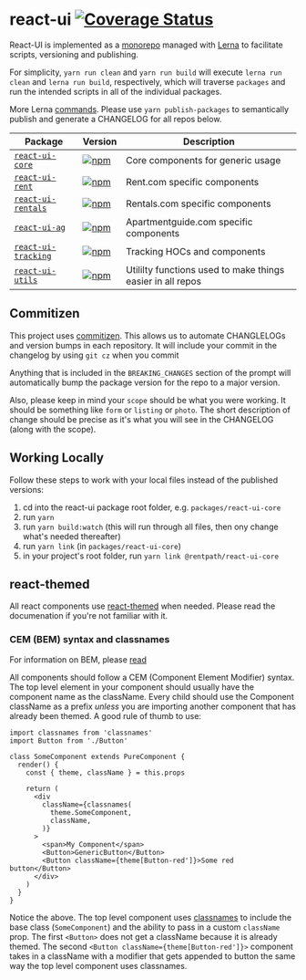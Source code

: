 # react-ui [![Coverage Status](https://coveralls.io/repos/github/rentpath/react-ui/badge.svg?branch=master)](https://coveralls.io/github/rentpath/react-ui?branch=master)

React-UI is implemented as a [monorepo](https://github.com/babel/babel/blob/master/doc/design/monorepo.md) managed with [Lerna](https://github.com/lerna/lerna) to facilitate scripts, versioning and publishing.

For simplicity, `yarn run clean` and `yarn run build` will execute `lerna run clean` and `lerna run build`, respectively, which will traverse `packages` and run the intended scripts in all of the individual packages.

More Lerna [commands](https://github.com/lerna/lerna#commands). Please use `yarn publish-packages` to semantically publish and generate a CHANGELOG for all repos below.

| Package | Version | Description |
|---------|---------|-------------|
| [`react-ui-core`](/packages/react-ui-core) | [![npm](https://img.shields.io/npm/v/@rentpath/react-ui-core.svg)](https://www.npmjs.com/package/@rentpath/react-ui-core) | Core components for generic usage|
| [`react-ui-rent`](/packages/react-ui-rent) | [![npm](https://img.shields.io/npm/v/@rentpath/react-ui-rent.svg)](https://www.npmjs.com/package/@rentpath/react-ui-rent) | Rent.com specific components|
| [`react-ui-rentals`](/packages/react-ui-rentals) | [![npm](https://img.shields.io/npm/v/@rentpath/react-ui-rentals.svg)](https://www.npmjs.com/package/@rentpath/react-ui-rentals) | Rentals.com specific components|
| [`react-ui-ag`](/packages/react-ui-ag) | [![npm](https://img.shields.io/npm/v/@rentpath/react-ui-ag.svg)](https://www.npmjs.com/package/@rentpath/react-ui-ag) | Apartmentguide.com specific components|
| [`react-ui-tracking`](/packages/react-ui-tracking) | [![npm](https://img.shields.io/npm/v/@rentpath/react-ui-tracking.svg)](https://www.npmjs.com/package/@rentpath/react-ui-tracking) | Tracking HOCs and components|
| [`react-ui-utils`](/packages/react-ui-utils) | [![npm](https://img.shields.io/npm/v/@rentpath/react-ui-utils.svg)](https://www.npmjs.com/package/@rentpath/react-ui-utils) | Utililty functions used to make things easier in all repos|

## Commitizen

This project uses [commitizen](https://github.com/commitizen/cz-cli).  This allows us to automate CHANGLELOGs and version bumps in each repository.  It will include your commit in the changelog by using `git cz` when you commit

Anything that is included in the `BREAKING_CHANGES` section of the prompt will automatically bump the package version for the repo to a major version.

Also, please keep in mind your `scope` should be what you were working. It should be something like `form` or `listing` or `photo`.  The short description of change should be precise as it's what you will see in the CHANGELOG (along with the scope).  

## Working Locally

Follow these steps to work with your local files instead of the published versions:

1. cd into the react-ui package root folder, e.g. `packages/react-ui-core`
1. run `yarn`
1. run `yarn build:watch` (this will run through all files, then ony change what's needed thereafter)
1. run `yarn link` (in `packages/react-ui-core`)
1. in your project's root folder, run `yarn link @rentpath/react-ui-core`

## react-themed

All react components use [react-themed](https://github.com/babel/babel/blob/master/doc/design/monorepo.md) when needed. Please read the documenation if you're not familiar with it.

### CEM (BEM) syntax and classnames

For information on BEM, please [read](http://getbem.com/introduction/)

All components should follow a CEM (Component Element Modifier) syntax.  The top level element in your component should usually have the component name as the className. Every child should use the Component className as a prefix _unless_ you are importing another component that has already been themed. A good rule of thumb to use:

```
import classnames from 'classnames'
import Button from './Button'

class SomeComponent extends PureComponent {
  render() {
    const { theme, className } = this.props

    return (
      <div
        className={classnames(
          theme.SomeComponent,
          className,
        )}
      >
        <span>My Component</span>
        <Button>GenericButton</Button>
        <Button className={theme[Button-red']}>Some red button</Button>
      </div>
    )
  }
}
```

Notice the above.  The top level component uses [classnames](https://github.com/JedWatson/classnames) to include the base class (`SomeComponent`) and the ability to pass in a custom `className` prop.  The first `<Button>` does not get a className because it is already themed.  The second `<Button className={theme[Button-red']}>` component takes in a className with a modifier that gets appended to button the same way the top level component uses classnames.
